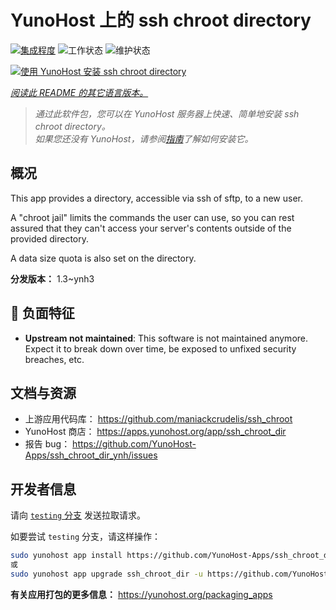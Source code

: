 <!--
注意：此 README 由 <https://github.com/YunoHost/apps/tree/master/tools/readme_generator> 自动生成
请勿手动编辑。
-->

# YunoHost 上的 ssh chroot directory

[![集成程度](https://dash.yunohost.org/integration/ssh_chroot_dir.svg)](https://ci-apps.yunohost.org/ci/apps/ssh_chroot_dir/) ![工作状态](https://ci-apps.yunohost.org/ci/badges/ssh_chroot_dir.status.svg) ![维护状态](https://ci-apps.yunohost.org/ci/badges/ssh_chroot_dir.maintain.svg)

[![使用 YunoHost 安装 ssh chroot directory](https://install-app.yunohost.org/install-with-yunohost.svg)](https://install-app.yunohost.org/?app=ssh_chroot_dir)

*[阅读此 README 的其它语言版本。](./ALL_README.md)*

> *通过此软件包，您可以在 YunoHost 服务器上快速、简单地安装 ssh chroot directory。*  
> *如果您还没有 YunoHost，请参阅[指南](https://yunohost.org/install)了解如何安装它。*

## 概况

This app provides a directory, accessible via ssh of sftp, to a new user.

A "chroot jail" limits the commands the user can use, so you can rest assured that
they can't access your server's contents outside of the provided directory.

A data size quota is also set on the directory.


**分发版本：** 1.3~ynh3
## :red_circle: 负面特征

- **Upstream not maintained**: This software is not maintained anymore. Expect it to break down over time, be exposed to unfixed security breaches, etc.

## 文档与资源

- 上游应用代码库： <https://github.com/maniackcrudelis/ssh_chroot>
- YunoHost 商店： <https://apps.yunohost.org/app/ssh_chroot_dir>
- 报告 bug： <https://github.com/YunoHost-Apps/ssh_chroot_dir_ynh/issues>

## 开发者信息

请向 [`testing` 分支](https://github.com/YunoHost-Apps/ssh_chroot_dir_ynh/tree/testing) 发送拉取请求。

如要尝试 `testing` 分支，请这样操作：

```bash
sudo yunohost app install https://github.com/YunoHost-Apps/ssh_chroot_dir_ynh/tree/testing --debug
或
sudo yunohost app upgrade ssh_chroot_dir -u https://github.com/YunoHost-Apps/ssh_chroot_dir_ynh/tree/testing --debug
```

**有关应用打包的更多信息：** <https://yunohost.org/packaging_apps>
